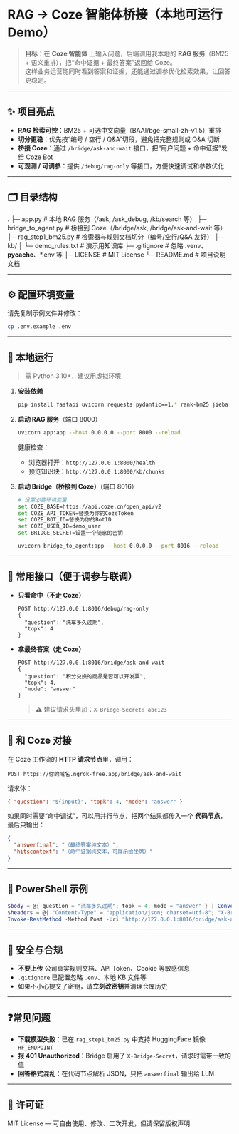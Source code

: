 # RAG → Coze 智能体桥接（本地可运行 Demo）

> **目标**：在 **Coze 智能体** 上输入问题，后端调用我本地的 **RAG 服务**（BM25 + 语义重排），把“命中证据 + 最终答案”返回给 Coze。  
这样业务运营能同时看到答案和证据，还能通过调参优化检索效果，让回答更稳定。

---

## ✨ 项目亮点
- **RAG 检索可控**：BM25 + 可选中文向量（BAAI/bge-small-zh-v1.5）重排
- **切分更稳**：优先按“编号 / 空行 / Q&A”切段，避免把完整规则或 Q&A 切断
- **桥接 Coze**：通过 `/bridge/ask-and-wait` 接口，把“用户问题 + 命中证据”发给 Coze Bot
- **可观测 / 可调参**：提供 `/debug/rag-only` 等接口，方便快速调试和参数优化

---

## 🗂 目录结构
.
├─ app.py                # 本地 RAG 服务（/ask, /ask_debug, /kb/search 等）
├─ bridge_to_agent.py    # 桥接到 Coze（/bridge/ask, /bridge/ask-and-wait 等）
├─ rag_step1_bm25.py     # 检索器与规则文档切分（编号/空行/Q&A 友好）
├─ kb/
│  └─ demo_rules.txt     # 演示用知识库
├─ .gitignore            # 忽略 .venv、__pycache__、*.env 等
├─ LICENSE               # MIT License
└─ README.md             # 项目说明文档

---

## ⚙️ 配置环境变量

请先复制示例文件并修改：

```bash
cp .env.example .env
```

---

## 🚀 本地运行
> 需 Python 3.10+，建议用虚拟环境

1. **安装依赖**
   ```bash
   pip install fastapi uvicorn requests pydantic==1.* rank-bm25 jieba sentence-transformers numpy
   ```

2. **启动 RAG 服务**（端口 8000）
   ```bash
   uvicorn app:app --host 0.0.0.0 --port 8000 --reload
   ```
   健康检查：
   - 浏览器打开：`http://127.0.0.1:8000/health`
   - 预览知识块：`http://127.0.0.1:8000/kb/chunks`

3. **启动 Bridge（桥接到 Coze）**（端口 8016）
   ```bash
   # 设置必要环境变量
   set COZE_BASE=https://api.coze.cn/open_api/v2
   set COZE_API_TOKEN=替换为你的CozeToken
   set COZE_BOT_ID=替换为你的BotID
   set COZE_USER_ID=demo_user
   set BRIDGE_SECRET=设置一个随意的密钥

   uvicorn bridge_to_agent:app --host 0.0.0.0 --port 8016 --reload
   ```

---

## 🔌 常用接口（便于调参与联调）
- **只看命中（不走 Coze）**
  ```
  POST http://127.0.0.1:8016/debug/rag-only
  {
    "question": "洗车多久过期",
    "topk": 4
  }
  ```

- **拿最终答案（走 Coze）**
  ```
  POST http://127.0.0.1:8016/bridge/ask-and-wait
  {
    "question": "积分兑换的商品是否可以开发票",
    "topk": 4,
    "mode": "answer"
  }
  ```
  > ⚠️ 建议请求头里加：`X-Bridge-Secret: abc123`

---

## 🌉 和 Coze 对接
在 Coze 工作流的 **HTTP 请求节点**里，调用：
```
POST https://你的域名.ngrok-free.app/bridge/ask-and-wait
```

请求体：
```json
{ "question": "${input}", "topk": 4, "mode": "answer" }
```

如果同时需要“命中调试”，可以用并行节点，把两个结果都传入一个 **代码节点**，最后只输出：
```json
{
  "answerfinal": "（最终答案纯文本）",
  "hitscontext": "（命中证据纯文本，可展示给坐席）"
}
```

---

## 🧪 PowerShell 示例
```powershell
$body = @{ question = "洗车多久过期"; topk = 4; mode = "answer" } | ConvertTo-Json -Compress
$headers = @{ "Content-Type" = "application/json; charset=utf-8"; "X-Bridge-Secret" = "abc123" }
Invoke-RestMethod -Method Post -Uri "http://127.0.0.1:8016/bridge/ask-and-wait" -Headers $headers -Body $body
```

---

## 🔐 安全与合规
- **不要上传** 公司真实规则文档、API Token、Cookie 等敏感信息
- `.gitignore` 已配置忽略 `.env`、本地 KB 文件等
- 如果不小心提交了密钥，请**立刻改密钥**并清理仓库历史

---

## ❓常见问题
- **下载模型失败**：已在 `rag_step1_bm25.py` 中支持 HuggingFace 镜像 `HF_ENDPOINT`
- **报 401 Unauthorized**：Bridge 启用了 `X-Bridge-Secret`，请求时需带一致的值
- **回答格式混乱**：在代码节点解析 JSON，只把 `answerfinal` 输出给 LLM

---

## 📄 许可证
MIT License — 可自由使用、修改、二次开发，但请保留版权声明
